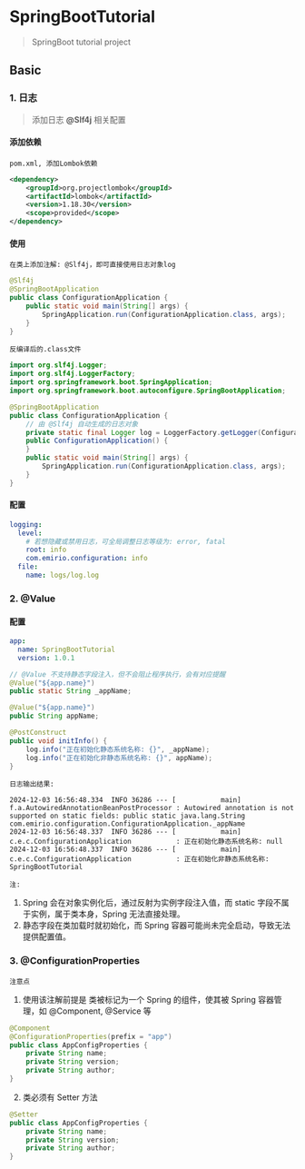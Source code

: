 # SpringBootTutorial
> SpringBoot tutorial project

## Basic
### 1. 日志
> 添加日志 **@Slf4j** 相关配置

#### 添加依赖
`pom.xml, 添加Lombok依赖`
```xml
<dependency>
    <groupId>org.projectlombok</groupId>
    <artifactId>lombok</artifactId>
    <version>1.18.30</version>
    <scope>provided</scope>
</dependency>
```

#### 使用
`在类上添加注解: @Slf4j，即可直接使用日志对象log`
```java
@Slf4j
@SpringBootApplication
public class ConfigurationApplication {
    public static void main(String[] args) {
        SpringApplication.run(ConfigurationApplication.class, args);
    }
}
```

`反编译后的.class文件`
```java
import org.slf4j.Logger;
import org.slf4j.LoggerFactory;
import org.springframework.boot.SpringApplication;
import org.springframework.boot.autoconfigure.SpringBootApplication;

@SpringBootApplication
public class ConfigurationApplication {
    // 由 @Slf4j 自动生成的日志对象
    private static final Logger log = LoggerFactory.getLogger(ConfigurationApplication.class);
    public ConfigurationApplication() {
    }
    public static void main(String[] args) {
        SpringApplication.run(ConfigurationApplication.class, args);
    }
}
```

#### 配置

```yaml
logging:
  level:
    # 若想隐藏或禁用日志，可全局调整日志等级为: error, fatal
    root: info
    com.emirio.configuration: info
  file:
    name: logs/log.log
```

### 2. @Value
#### 配置
```yaml
app:
  name: SpringBootTutorial
  version: 1.0.1
```

```java
// @Value 不支持静态字段注入，但不会阻止程序执行，会有对应提醒
@Value("${app.name}")
public static String _appName;

@Value("${app.name}")
public String appName;

@PostConstruct
public void initInfo() {
    log.info("正在初始化静态系统名称: {}", _appName);
    log.info("正在初始化非静态系统名称: {}", appName);
}
```

`日志输出结果:`
```log
2024-12-03 16:56:48.334  INFO 36286 --- [           main] f.a.AutowiredAnnotationBeanPostProcessor : Autowired annotation is not supported on static fields: public static java.lang.String com.emirio.configuration.ConfigurationApplication._appName
2024-12-03 16:56:48.337  INFO 36286 --- [           main] c.e.c.ConfigurationApplication           : 正在初始化静态系统名称: null
2024-12-03 16:56:48.337  INFO 36286 --- [           main] c.e.c.ConfigurationApplication           : 正在初始化非静态系统名称: SpringBootTutorial
```

`注:`
1. Spring 会在对象实例化后，通过反射为实例字段注入值，而 static 字段不属于实例，属于类本身，Spring 无法直接处理。
2. 静态字段在类加载时就初始化，而 Spring 容器可能尚未完全启动，导致无法提供配置值。

### 3. @ConfigurationProperties
`注意点`
1. 使用该注解前提是 类被标记为一个 Spring 的组件，使其被 Spring 容器管理，如 @Component, @Service 等
```java
@Component
@ConfigurationProperties(prefix = "app")
public class AppConfigProperties {
    private String name;
    private String version;
    private String author;
}
```

2. 类必须有 Setter 方法
```java
@Setter
public class AppConfigProperties {
    private String name;
    private String version;
    private String author;
}
```